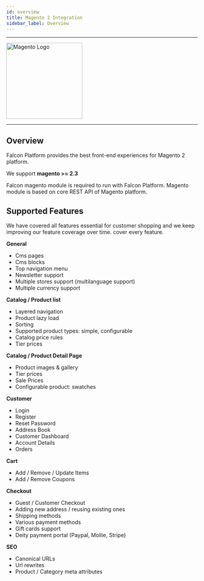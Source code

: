 ```yaml
---
id: overview
title: Magento 2 Integration
sidebar_label: Overview
---
```


---

<a href="https://magento.com/" rel="noreferrer noopener" target="_blank" aria-label="visit the Magento site">
  <img src="/img/docs/platform/magento-logo.svg" alt="Magento Logo" width="200"/>
</a>

---

## Overview

Falcon Platform provides the best front-end experiences for Magento 2 platform.

We support **magento >= 2.3**


Falcon magento module is required to run with Falcon Platform.
Magento module is based on core REST API of Magento platform.

## Supported Features

We have covered all features essential for customer shopping and we keep improving our feature coverage over time. cover every feature.

**General**
- Cms pages
- Cms blocks
- Top navigation menu
- Newsletter support
- Multiple stores support (multilanguage support)
- Multiple currency support

**Catalog / Product list**

- Layered navigation
- Product lazy load
- Sorting
- Supported product types: simple, configurable
- Catalog price rules
- Tier prices

**Catalog / Product Detail Page**
- Product images & gallery
- Tier prices
- Sale Prices
- Configurable product: swatches

**Customer**

- Login
- Register
- Reset Password
- Address Book
- Customer Dashboard
- Account Details
- Orders

**Cart**

- Add / Remove / Update Items
- Add / Remove Coupons

**Checkout**

- Guest / Customer Checkout
- Adding new address / reusing existing ones
- Shipping methods
- Various payment methods
- Gift cards support
- Deity payment portal (Paypal, Mollie, Stripe)

**SEO**

- Canonical URLs
- Url rewrites
- Product / Category meta attributes
